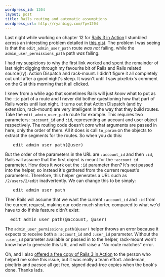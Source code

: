 ```yaml
--- 
wordpress_id: 1204
layout: post
title: Rails routing and automatic assumptions
wordpress_url: http://ryanbigg.com/?p=1204
---
```

Last night while working on chapter 12 for <a href='http://manning.com/katz'>Rails 3 in Action</a> I stumbled across an interesting problem detailed in <a href="https://gist.github.com/746414">this gist</a>. The problem I was seeing is that the `edit_admin_user_path` route <em>was not</em> failing, while the `admin_user_permissions_path` path <em>was</em> failing.

I had my suspicions to why the first link worked and spent the remainder of last night digging through my favourite bit of Rails and Rails related source(ry): Action Dispatch and rack-mount. I didn't figure it all completely out until after a good night's sleep. It wasn't until I saw pixeltrix's comment on the Gist this morning that it all clicked. 

I knew from a while ago that sometimes Rails will just *know* what to put as the `:id` part of a route and I never did bother questioning how that part of Rails works until last night. It turns out that Action Dispatch (and by extension, rack-mount) are very intelligent in the way that they build routes. Take the `edit_admin_user_path` route for example. This requires two parameters: `:account_id` and `:id`, representing an account and user object respectively. The routing code doesn't *care* what arguments are passed in here, only the order of them. All it does is call `to_param` on the objects to extract the segments for the routes. So when you do this:

<pre>
   edit_admin_user_path(@user)
</pre>

But the order of the parameters in the URL are `:account_id` and then `:id`, Rails will assume that the first object is meant for the `:account_id` parameter. How does it work out the `:id` parameter then? It's not passed into the helper, so instead it's gathered from the current request's parameters. Therefore, this helper generates a URL such as `/2/users/2/edit` inadvertently. We can change this to be simply:

<pre>
   edit_admin_user_path
</pre>

Then Rails will assume that we want the current `:account_id` and `:id` from the current request, making our code much shorter, compared to what we'd have to do if this feature didn't exist:

<pre>
  edit_admin_user_path(@account, @user)
</pre>

The `admin_user_permissions_path(@user)` helper throws an error because it expects to receive both a `:account_id` and `:user_id` parameter. Without the `:user_id` parameter available or passed in to the helper, rack-mount won't know how to generate this URL and will raise a "No route matches" error.

Oh, and I also <a href='http://twitter.com/ryanbigg/status/16104049640210432'>offered a free copy of Rails 3 in Action</a> to the person who helped me solve this issue, but it was really a team effort. alindeman, pixeltrix and pacsoe all get free, signed dead-tree copies when the book's done. Thanks lads.
